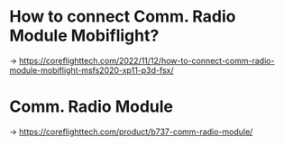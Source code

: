 # How to connect Comm. Radio Module Mobiflight? 
-> https://coreflighttech.com/2022/11/12/how-to-connect-comm-radio-module-mobiflight-msfs2020-xp11-p3d-fsx/

# Comm. Radio Module
-> https://coreflighttech.com/product/b737-comm-radio-module/

